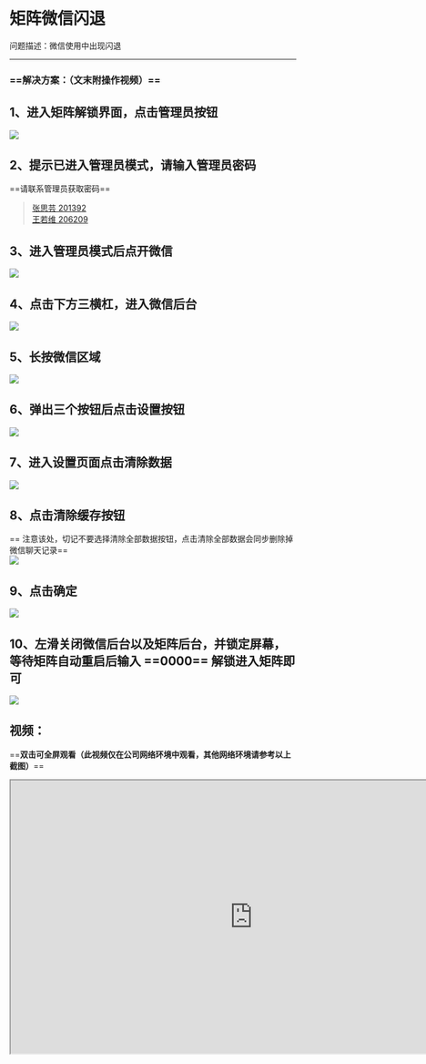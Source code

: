# 矩阵微信闪退  
问题描述：微信使用中出现闪退

---------

### ==解决方案：（文末附操作视频）==  

## 1、进入矩阵解锁界面，点击管理员按钮  
![](assets/004/012-1626326754486.png)  
## 2、提示已进入管理员模式，请输入管理员密码  
==请联系管理员获取密码==
> [张思芸 201392](yach://yach.zhiyinlou.com/session/sessionp2p?sessionid=72415129446261335)  
> [王若维 206209](yach://yach.zhiyinlou.com/session/sessionp2p?sessionid=84982665987686782)  

## 3、进入管理员模式后点开微信  
![](assets/004/012-1626326901285.png)  
## 4、点击下方三横杠，进入微信后台  
![](assets/004/012-1626326954925.png)  
## 5、长按微信区域  
![](assets/004/012-1626326998690.png)  
## 6、弹出三个按钮后点击设置按钮  
![](assets/004/012-1626327042072.png)  
## 7、进入设置页面点击清除数据  
![](assets/004/012-1626327076999.png)  
## 8、点击清除缓存按钮  
== 注意该处，切记不要选择清除全部数据按钮，点击清除全部数据会同步删除掉微信聊天记录==  
![](assets/004/012-1626327113549.png)  
## 9、点击确定  
![](assets/004/012-1626327177679.png)  
## 10、左滑关闭微信后台以及矩阵后台，并锁定屏幕，等待矩阵自动重启后输入 ==0000== 解锁进入矩阵即可  
![](assets/004/012-1626327225972.png)  

## 视频：  

==**双击可全屏观看（此视频仅在公司网络环境中观看，其他网络环境请参考以上截图）**==  

<iframe width="850" height="480" src="http://imonkey.vip:9090/file/1/%E5%85%B6%E4%BB%96/%E5%BE%AE%E4%BF%A1%E9%97%AA%E9%80%80%E8%A7%A3%E5%86%B3%E6%96%B9%E6%A1%88.mp4" allowfullscreen="true"> </iframe>
